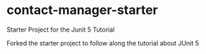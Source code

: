 # contact-manager-starter
Starter Project for the Junit 5 Tutorial

Forked the starter project to follow along the tutorial about JUnit 5
